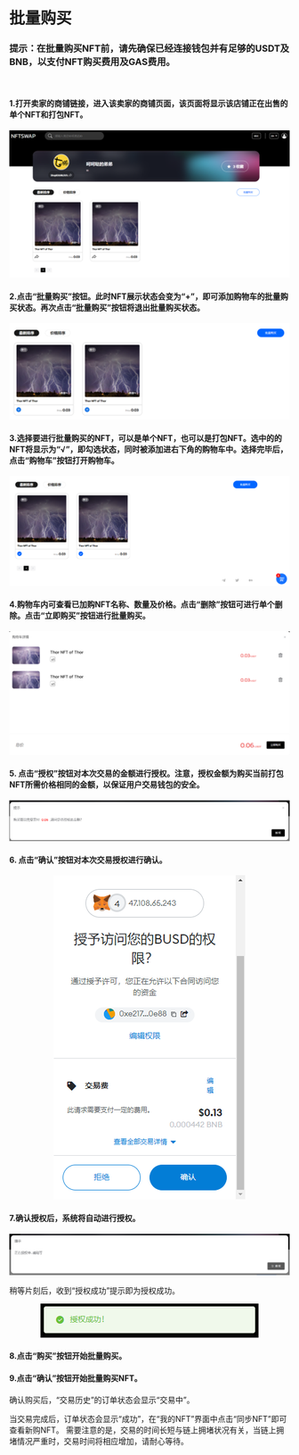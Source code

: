 # 批量购买
### 提示：在批量购买NFT前，请先确保已经连接钱包并有足够的USDT及BNB，以支付NFT购买费用及GAS费用。

<br/>

#### 1.打开卖家的商铺链接，进入该卖家的商铺页面，该页面将显示该店铺正在出售的单个NFT和打包NFT。
 
<div align=center>
  <img src="https://github.com/NFTswapWhitePaper/Pictures/blob/main/%E6%89%B9%E9%87%8F%E8%B4%AD%E4%B9%B0%E5%95%86%E9%93%BA%E9%A1%B5.png">
</div>
 
#### 2.点击“批量购买”按钮。此时NFT展示状态会变为“+”，即可添加购物车的批量购买状态。再次点击“批量购买”按钮将退出批量购买状态。
 
<div align=center>
  <img src="https://github.com/NFTswapWhitePaper/Pictures/blob/main/%E6%89%B9%E9%87%8F%E8%B4%AD%E4%B9%B01.png">
</div>
 
#### 3.选择要进行批量购买的NFT，可以是单个NFT，也可以是打包NFT。选中的的NFT将显示为“√”，即勾选状态，同时被添加进右下角的购物车中。选择完毕后，点击“购物车”按钮打开购物车。
 
<div align=center>
  <img src="https://github.com/NFTswapWhitePaper/Pictures/blob/main/%E6%89%B9%E9%87%8F%E8%B4%AD%E4%B9%B02.png">
</div> 
 
#### 4.购物车内可查看已加购NFT名称、数量及价格。点击“删除”按钮可进行单个删除。点击“立即购买”按钮进行批量购买。

<div align=center>
  <img src="https://github.com/NFTswapWhitePaper/Pictures/blob/main/%E6%89%B9%E9%87%8F%E8%B4%AD%E4%B9%B0%E8%B4%AD%E7%89%A9%E8%BD%A6%E5%86%85.png">
</div>
 
#### 5. 点击“授权”按钮对本次交易的金额进行授权。注意，授权金额为购买当前打包NFT所需价格相同的金额，以保证用户交易钱包的安全。
 
<div align=center>
  <img src="https://github.com/NFTswapWhitePaper/Pictures/blob/main/%E6%89%B9%E9%87%8F%E8%B4%AD%E4%B9%B0%E8%B4%AD%E4%B9%B0%E6%94%AF%E4%BB%98%E6%8E%88%E6%9D%83.png">
</div>

#### 6. 点击“确认”按钮对本次交易授权进行确认。
 
<div align=center>
  <img src="https://github.com/NFTswapWhitePaper/Pictures/blob/main/%E6%89%B9%E9%87%8F%E8%B4%AD%E4%B9%B0%E8%B4%AD%E4%B9%B0%E6%8E%88%E6%9D%83.png">
</div>
 
#### 7.确认授权后，系统将自动进行授权。
  
<div align=center>
  <img src="https://github.com/NFTswapWhitePaper/Pictures/blob/main/%E6%89%B9%E9%87%8F%E8%B4%AD%E4%B9%B0%E6%8E%88%E6%9D%83%E4%B8%AD.png">
</div> 
  
稍等片刻后，收到“授权成功”提示即为授权成功。

<div align=center>
  <img src="https://github.com/NFTswapWhitePaper/Pictures/blob/main/%E6%89%93%E5%8C%85%E8%B4%AD%E4%B9%B0%E7%A1%AE%E8%AE%A4%E6%8E%88%E6%9D%83%E6%88%90%E5%8A%9F.png">
</div> 

#### 8.点击“购买”按钮开始批量购买。
 
 
 
#### 9.点击“确认”按钮开始批量购买NFT。
 
 
 

确认购买后，“交易历史”的订单状态会显示“交易中”。
 
当交易完成后，订单状态会显示“成功”，在“我的NFT”界面中点击“同步NFT”即可查看新购NFT。
需要注意的是，交易的时间长短与链上拥堵状况有关，当链上拥堵情况严重时，交易时间将相应增加，请耐心等待。

 

